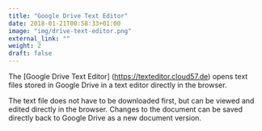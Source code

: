 ```yaml
---
title: "Google Drive Text Editor"
date: 2018-01-21T00:58:33+01:00
image: "img/drive-text-editor.png"
external_link: ""
weight: 2
draft: false
---
```

The [Google Drive Text Editor] (https://texteditor.cloud57.de) opens text files stored in Google Drive in a text editor directly in the browser.

The text file does not have to be downloaded first, but can be viewed and edited directly in the browser. Changes to the document can be saved directly back to Google Drive as a new document version.
